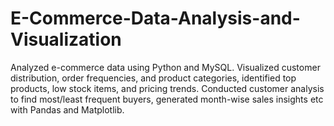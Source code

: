 # E-Commerce-Data-Analysis-and-Visualization
Analyzed e-commerce data using Python and MySQL. Visualized customer distribution, order frequencies, and product categories, identified top products, low stock items, and pricing trends. Conducted customer analysis to find most/least frequent buyers, generated month-wise sales insights etc with Pandas and Matplotlib.

